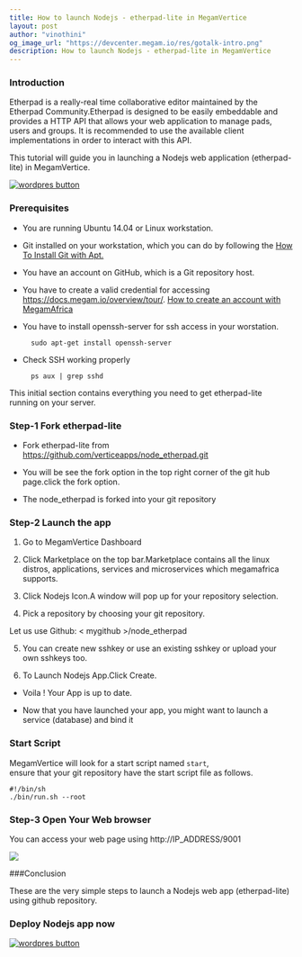```yaml
---
title: How to launch Nodejs - etherpad-lite in MegamVertice
layout: post
author: "vinothini"
og_image_url: "https://devcenter.megam.io/res/gotalk-intro.png"
description: How to launch Nodejs - etherpad-lite in MegamVertice
---
```


### Introduction

Etherpad is a really-real time collaborative editor maintained by the Etherpad Community.Etherpad is designed to be easily embeddable and provides a HTTP API that allows your web application to manage pads, users and groups. It is recommended to use the available client implementations in order to interact with this API.

This tutorial will guide you in launching a Nodejs web application (etherpad-lite) in MegamVertice.

<a href="https://docs.megam.io/overview/tour/" target="_blank">
<img src="https://s3-ap-southeast-1.amazonaws.com/megampub/images/megamafrica/DEPLOY-TO-MEGAM-AFRICA-BIG1.png" alt="wordpres button" /></a>


### Prerequisites


* You are running Ubuntu 14.04 or Linux workstation.

* Git installed on your workstation, which you can do by following the [How To Install Git with Apt.](https://www.digitalocean.com/community/tutorials/how-to-install-git-on-ubuntu-14-04)

* You have an account on GitHub, which is a Git repository host.

* You have to create a valid credential for accessing https://docs.megam.io/overview/tour/. [How to create an account with MegamAfrica](http://devcenter.megam.io/2016/05/27/how-to-launch-ubuntu/)


* You have to install openssh-server for ssh access in your worstation.

		sudo apt-get install openssh-server

* Check SSH working properly

		ps aux | grep sshd

This initial section contains everything you need to get etherpad-lite running on your server.

### Step-1 Fork etherpad-lite
* Fork etherpad-lite
from https://github.com/verticeapps/node_etherpad.git

* You will be see the fork option in the top right corner of the git hub page.click the fork option.

* The node_etherpad is forked into your git repository

### Step-2 Launch the app
1. Go to MegamVertice Dashboard

2. Click Marketplace on the top bar.Marketplace contains all the linux distros, applications, services and microservices which megamafrica supports.

3. Click Nodejs Icon.A window will pop up for your repository selection.

4. Pick a repository by choosing your git repository.

  Let us use Github: < mygithub >/node_etherpad

5. You can create new sshkey or use an existing sshkey or upload your own sshkeys too.

6. To Launch Nodejs App.Click Create.

* Voila ! Your App is up to date.

* Now that you have launched your app, you might want to launch a service (database) and bind it

### Start Script
MegamVertice will look for a start script named `start`,  
ensure that your git repository have the start script file as follows.

 	#!/bin/sh
 	./bin/run.sh --root


### **Step-3 Open Your Web browser**
You can access your web page using http://IP_ADDRESS/9001


![](/content/images/2016/05/node.png)

###Conclusion

These are the very simple steps to launch a Nodejs web app (etherpad-lite) using github repository.

### Deploy Nodejs app now

<a href="https://docs.megam.io/overview/tour/" target="_blank">
<img src="https://s3-ap-southeast-1.amazonaws.com/megampub/images/megamafrica/DEPLOY-TO-MEGAM-AFRICA-BIG1.png" alt="wordpres button" /></a>
